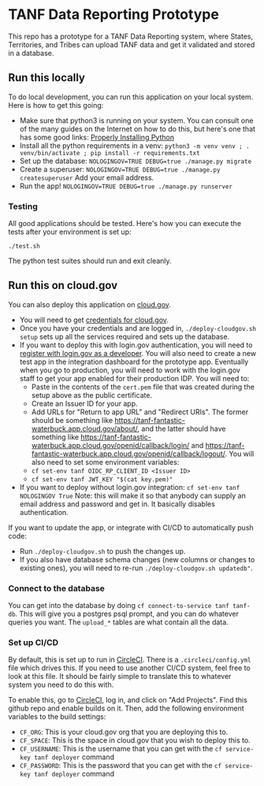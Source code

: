# TANF Data Reporting Prototype

This repo has a prototype for a TANF Data Reporting system, where States,
Territories, and Tribes can upload TANF data and get it validated and stored
in a database.

## Run this locally

To do local development, you can run this application on your local system.  Here is how
to get this going:
* Make sure that python3 is running on your system.  You can consult one of the
  many guides on the Internet on how to do this, but here's one that has some good
  links:  [Properly Installing Python](https://docs.python-guide.org/starting/installation/)
* Install all the python requirements in a venv: 
  `python3 -m venv venv ; . venv/bin/activate ; pip install -r requirements.txt`
* Set up the database:  `NOLOGINGOV=TRUE DEBUG=true ./manage.py migrate`
* Create a superuser: `NOLOGINGOV=TRUE DEBUG=true ./manage.py createsuperuser`  Add your
  email address.
* Run the app!  `NOLOGINGOV=TRUE DEBUG=true ./manage.py runserver`

### Testing
All good applications should be tested.  Here's how you can execute the tests after your
environment is set up:

`./test.sh`

The python test suites should run and exit cleanly.

## Run this on cloud.gov

You can also deploy this application on [cloud.gov](https://cloud.gov/).
* You will need to get [credentials for cloud.gov](https://cloud.gov/signup/).
* Once you have your credentials and are logged in, `./deploy-cloudgov.sh setup`
  sets up all the services required and sets up the database.
* If you want to deploy this with login.gov authentication, you will need to
  [register with login.gov as a developer](https://developers.login.gov).
  You will also need to create a new test app in the integration dashboard for
  the prototype app.  Eventually when you go to production, you will need to
  work with the login.gov staff to get your app enabled for their production IDP.
  You will need to:
	* Paste in the contents of the `cert.pem` file that was created during the setup
  	  above as the public certificate.
  	* Create an Issuer ID for your app.
  	* Add URLs for "Return to app URL" and "Redirect URIs".  The former should be
  	  something like https://tanf-fantastic-waterbuck.app.cloud.gov/about/, and the
  	  latter should have something like https://tanf-fantastic-waterbuck.app.cloud.gov/openid/callback/login/
  	  and https://tanf-fantastic-waterbuck.app.cloud.gov/openid/callback/logout/.
  You will also need to set some environment variables:
  	* `cf set-env tanf OIDC_RP_CLIENT_ID <Issuer ID>`
  	* `cf set-env tanf JWT_KEY "$(cat key.pem)"`
* If you want to deploy without login.gov integration:  `cf set-env tanf NOLOGINGOV True`
  Note:  this will make it so that anybody can supply an email address and password and
  get in.  It basically disables authentication.

If you want to update the app, or integrate with CI/CD to automatically push code:
* Run `./deploy-cloudgov.sh` to push the changes up.
* If you also have database schema changes (new columns or changes to existing ones),
  you will need to re-run `./deploy-cloudgov.sh updatedb"`.

### Connect to the database

You can get into the database by doing `cf connect-to-service tanf tanf-db`.
This will give you a postgres psql prompt, and you can do whatever queries you want.
The `upload_*` tables are what contain all the data.

### Set up CI/CD

By default, this is set up to run in [CircleCI](https://circleci.com/).  There is a
`.circleci/config.yml` file which drives this.  If you need to use another CI/CD system,
feel free to look at this file.  It should be fairly simple to translate this to whatever
system you need to do this with.

To enable this, go to [CircleCI](https://circleci.com/), log in, and click on "Add Projects".
Find this github repo and enable builds on it.  Then, add the following environment variables
to the build settings:
* `CF_ORG`:  This is your cloud.gov org that you are deploying this to.
* `CF_SPACE`:  This is the space in cloud.gov that you wish to deploy this to.
* `CF_USERNAME`:  This is the username that you can get with the `cf service-key tanf deployer` command
* `CF_PASSWORD`:  This is the password that you can get with the `cf service-key tanf deployer` command
